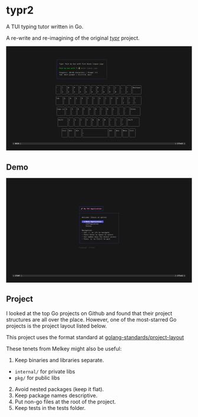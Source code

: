 # typr2

A TUI typing tutor written in Go.

A re-write and re-imagining of the original [typr](https://sr.ht/~berts/typr/) project.

![typr2 screenshot](examples/screenshot.png)

## Demo

![typr2 demo gif](examples/demo.gif)

## Project

I looked at the top Go projects on Github and found that their project
structures are all over the place. However, one of the most-starred Go projects
is the project layout listed below.

This project uses the format standard at
[golang-standards/project-layout](https://github.com/golang-standards/project-layout)

These tenets from Melkey might also be useful:

1. Keep binaries and libraries separate.
  - `internal/` for private libs
  - `pkg/` for public libs
2. Avoid nested packages (keep it flat).
3. Keep package names descriptive.
4. Put non-go files at the root of the project.
5. Keep tests in the tests folder.
